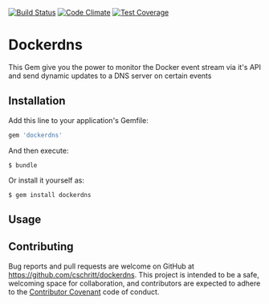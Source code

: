 [![Build Status](https://travis-ci.org/cschritt/dockerdns.svg)](https://travis-ci.org/cschritt/dockerdns) [![Code Climate](https://codeclimate.com/github/cschritt/dockerdns/badges/gpa.svg)](https://codeclimate.com/github/cschritt/dockerdns) [![Test Coverage](https://codeclimate.com/github/cschritt/dockerdns/badges/coverage.svg)](https://codeclimate.com/github/cschritt/dockerdns/coverage)
# Dockerdns
This Gem give you the power to monitor the Docker event stream via it's API and send dynamic updates to a DNS server on certain events

## Installation

Add this line to your application's Gemfile:

```ruby
gem 'dockerdns'
```

And then execute:

    $ bundle

Or install it yourself as:

    $ gem install dockerdns

## Usage


## Contributing

Bug reports and pull requests are welcome on GitHub at https://github.com/cschritt/dockerdns. This project is intended to be a safe, welcoming space for collaboration, and contributors are expected to adhere to the [Contributor Covenant](https://github.com/cschritt/dockerdns/blob/master/CODE_OF_CONDUCT.md) code of conduct.

